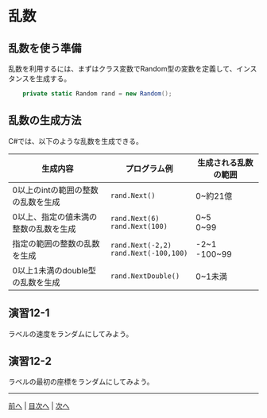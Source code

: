 # 乱数
## 乱数を使う準備
乱数を利用するには、まずはクラス変数でRandom型の変数を定義して、インスタンスを生成する。

```cs
    private static Random rand = new Random();
```

## 乱数の生成方法
C#では、以下のような乱数を生成できる。

|生成内容|プログラム例|生成される乱数の範囲|
|-------|-----------|------------------|
|0以上のintの範囲の整数の乱数を生成|`rand.Next()`| 0~約21億 |
|0以上、指定の値未満の整数の乱数を生成|`rand.Next(6)` <br> `rand.Next(100)` | 0~5 <br> 0~99 |
|指定の範囲の整数の乱数を生成|`rand.Next(-2,2)` <br> `rand.Next(-100,100)`| -2~1 <br> -100~99 |
|0以上1未満のdouble型の乱数を生成|`rand.NextDouble()`| 0~1未満 |

## 演習12-1
ラベルの速度をランダムにしてみよう。

## 演習12-2
ラベルの最初の座標をランダムにしてみよう。

---

[前へ](11.md) | [目次へ](README.md#%E7%9B%AE%E6%AC%A1) | [次へ](13.md)
